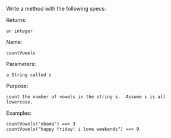 Write a method with the following specs:


Returns:

```
an integer
```

Name:

```
countVowels
```

Parameters:

```
a String called s
```

Purpose:

```
count the number of vowels in the string s.  Assume s is all lowercase.
```

Examples:

```
countVowels("obama") ==> 3
countVowels("happy friday! i love weekends") ==> 9
```